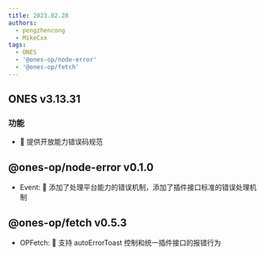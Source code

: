 ```yaml
---
title: 2023.02.28
authors:
  - pengzhencong
  - MikeCxx
tags:
  - ONES
  - '@ones-op/node-error'
  - '@ones-op/fetch'
---
```


## ONES v3.13.31

### 功能

- 🌟 提供开放能力错误码规范

## @ones-op/node-error v0.1.0

- Event: 🌟 添加了处理平台能力的错误机制，添加了插件接口标准的错误处理机制

## @ones-op/fetch v0.5.3

- OPFetch: 🌟 支持 autoErrorToast 控制和统一插件接口的报错行为
